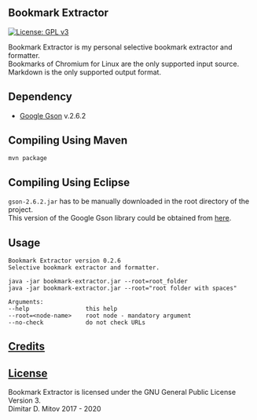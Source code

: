 Bookmark Extractor
--------------------------------------------------------------------------------
[![License: GPL v3](https://img.shields.io/badge/License-GPL%20v3-blue.svg)](./LICENSE.md)

Bookmark Extractor is my personal selective bookmark extractor and formatter.  
Bookmarks of Chromium for Linux are the only supported input source.  
Markdown is the only supported output format.  

## Dependency
* [Google Gson](https://github.com/google/gson) v.2.6.2  

## Compiling Using Maven
```
mvn package  
```

## Compiling Using Eclipse
``gson-2.6.2.jar`` has to be manually downloaded in the root directory of the project.  
This version of the Google Gson library could be obtained from [here](https://repo1.maven.org/maven2/com/google/code/gson/gson/2.6.2/gson-2.6.2.jar).

## Usage
```
Bookmark Extractor version 0.2.6  
Selective bookmark extractor and formatter.  

java -jar bookmark-extractor.jar --root=root_folder  
java -jar bookmark-extractor.jar --root="root folder with spaces"  

Arguments:  
--help                this help  
--root=<node-name>    root node - mandatory argument  
--no-check            do not check URLs  
```

## [Credits](./CREDITS.md)

## [License](./LICENSE.md)
Bookmark Extractor is licensed under the GNU General Public License Version 3.  
Dimitar D. Mitov 2017 - 2020  
